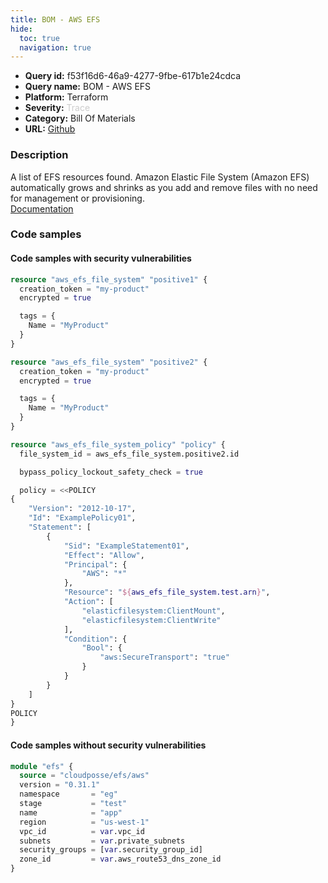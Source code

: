 ```yaml
---
title: BOM - AWS EFS
hide:
  toc: true
  navigation: true
---
```


<style>
  .highlight .hll {
    background-color: #ff171742;
  }
  .md-content {
    max-width: 1100px;
    margin: 0 auto;
  }
</style>

-   **Query id:** f53f16d6-46a9-4277-9fbe-617b1e24cdca
-   **Query name:** BOM - AWS EFS
-   **Platform:** Terraform
-   **Severity:** <span style="color:#CCC">Trace</span>
-   **Category:** Bill Of Materials
-   **URL:** [Github](https://github.com/Checkmarx/kics/tree/master/assets/queries/terraform/aws_bom/efs)

### Description
A list of EFS resources found. Amazon Elastic File System (Amazon EFS) automatically grows and shrinks as you add and remove files with no need for management or provisioning.<br>
[Documentation](https://kics.io)

### Code samples
#### Code samples with security vulnerabilities
```tf title="Postitive test num. 1 - tf file" hl_lines="1"
resource "aws_efs_file_system" "positive1" {
  creation_token = "my-product"
  encrypted = true

  tags = {
    Name = "MyProduct"
  }
}

```
```tf title="Postitive test num. 2 - tf file" hl_lines="1"
resource "aws_efs_file_system" "positive2" {
  creation_token = "my-product"
  encrypted = true

  tags = {
    Name = "MyProduct"
  }
}

resource "aws_efs_file_system_policy" "policy" {
  file_system_id = aws_efs_file_system.positive2.id

  bypass_policy_lockout_safety_check = true

  policy = <<POLICY
{
    "Version": "2012-10-17",
    "Id": "ExamplePolicy01",
    "Statement": [
        {
            "Sid": "ExampleStatement01",
            "Effect": "Allow",
            "Principal": {
                "AWS": "*"
            },
            "Resource": "${aws_efs_file_system.test.arn}",
            "Action": [
                "elasticfilesystem:ClientMount",
                "elasticfilesystem:ClientWrite"
            ],
            "Condition": {
                "Bool": {
                    "aws:SecureTransport": "true"
                }
            }
        }
    ]
}
POLICY
}

```


#### Code samples without security vulnerabilities
```tf title="Negative test num. 1 - tf file"
module "efs" {
  source = "cloudposse/efs/aws"
  version = "0.31.1"
  namespace       = "eg"
  stage           = "test"
  name            = "app"
  region          = "us-west-1"
  vpc_id          = var.vpc_id
  subnets         = var.private_subnets
  security_groups = [var.security_group_id]
  zone_id         = var.aws_route53_dns_zone_id
}

```
